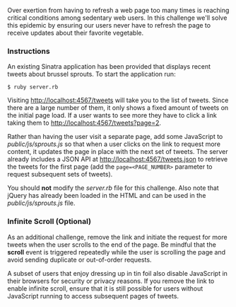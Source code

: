 Over exertion from having to refresh a web page too many times is reaching critical conditions among sedentary web users. In this challenge we'll solve this epidemic by ensuring our users never have to refresh the page to receive updates about their favorite vegetable.

### Instructions

An existing Sinatra application has been provided that displays recent tweets about brussel sprouts. To start the application run:

```no-highlight
$ ruby server.rb
```

Visiting [http://localhost:4567/tweets](http://localhost:4567/tweets) will take you to the list of tweets. Since there are a large number of them, it only shows a fixed amount of tweets on the initial page load. If a user wants to see more they have to click a link taking them to [http://localhost:4567/tweets?page=2](http://localhost:4567/tweets?page=2).

Rather than having the user visit a separate page, add some JavaScript to *public/js/sprouts.js* so that when a user clicks on the link to request more content, it updates the page in place with the next set of tweets. The server already includes a JSON API at [http://localhost:4567/tweets.json](http://localhost:4567/tweets.json) to retrieve the tweets for the first page (add the `page=<PAGE_NUMBER>` parameter to request subsequent sets of tweets).

You should **not** modify the *server.rb* file for this challenge. Also note that jQuery has already been loaded in the HTML and can be used in the *public/js/sprouts.js* file.

### Infinite Scroll (Optional)

As an additional challenge, remove the link and initiate the request for more tweets when the user scrolls to the end of the page. Be mindful that the **scroll** event is triggered repeatedly while the user is scrolling the page and avoid sending duplicate or out-of-order requests.

A subset of users that enjoy dressing up in tin foil also disable JavaScript in their browsers for security or privacy reasons. If you remove the link to enable infinite scroll, ensure that it is still possible for users without JavaScript running to access subsequent pages of tweets.
